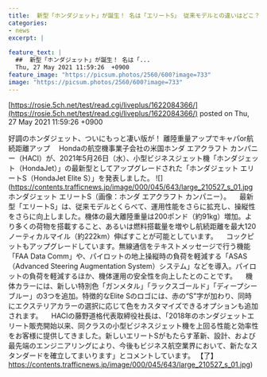 ```yaml
---
title:  新型「ホンダジェット」が誕生！ 名は「エリートS」 従来モデルとの違いはどこ？  
categories:
- news
excerpt: |
  
feature_text: |
  ##  新型「ホンダジェット」が誕生！ 名は「...
  Thu, 27 May 2021 11:59:26  +0900
feature_image: "https://picsum.photos/2560/600?image=733"
image: "https://picsum.photos/2560/600?image=733"
---
```


[https://rosie.5ch.net/test/read.cgi/liveplus/1622084366/](https://rosie.5ch.net/test/read.cgi/liveplus/1622084366/)
posted on Thu, 27 May 2021 11:59:26  +0900

<!--more-->

好調のホンダジェット、ついにもっと凄い版が！ 離陸重量アップでキャパor航続距離アップ 　Hondaの航空機事業子会社の米国ホンダ エアクラフト カンパニー（HACI）が、2021年5月26日（水）、小型ビジネスジェット機「ホンダジェット（HondaJet）」の最新型としてアップグレードされた「ホンダジェット エリートS（HondaJet Elite S）」を発表しました。 ![](https://contents.trafficnews.jp/image/000/045/643/large_210527_s_01.jpg ホンダジェット エリートS（画像：ホンダ エアクラフト カンパニー）。 　最新型「エリートS」は、従来モデルとくらべて、運用性能をさらに拡充し、操縦性をさらに向上しました。機体の最大離陸重量は200ポンド（約91kg）増加。より多くの荷物を搭載すること、あるいは燃料搭載量を増やし航続距離を最大120ノーティカルマイル（約222km）伸ばすことが可能としています。 　コックピットもアップグレードしています。無線通信をテキストメッセージで行う機能「FAA Data Comm」や、パイロットの地上操縦時の負荷を軽減する「ASAS（Advanced Steering Augmentation System）システム」などを導入。パイロットの負荷を軽減するほか、機体運用の安全性を向上したとのことです。 　機体カラーには、新しい特別色「ガンメタル」「ラックスゴールド」「ディープシーブルー」の3つを追加。特徴的なElite Sのロゴには、赤の“S”字が加わり、同時にエクステリアカラーの選択に応じて色をカスタマイズできるオプションも追加されます。 　HACIの藤野道格代表取締役社長は、「2018年のホンダジェットエリート販売開始以来、同クラスの小型ビジネスジェット機を上回る性能と効率性をお客様に提供してきました。新しいエリートSがもたらす革新、設計、および最先端のエンジニアリングにより、今後もビジネス航空業界において、新たなスタンダードを確立してまいります」とコメントしています。 【了】 https://contents.trafficnews.jp/image/000/045/643/large_210527_s_01.jpg)
